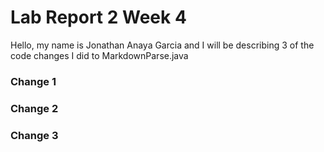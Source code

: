# Lab Report 2 Week 4

Hello, my name is Jonathan Anaya Garcia and I will be describing 3 of the code changes I did to MarkdownParse.java

### Change 1

### Change 2
### Change 3
